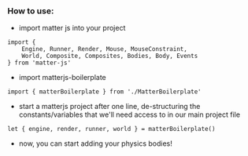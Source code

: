 ### How to use:

- import matter js into your project
```
import {
	Engine, Runner, Render, Mouse, MouseConstraint,
	World, Composite, Composites, Bodies, Body, Events
} from 'matter-js'
```

- import matterjs-boilerplate
```
import { matterBoilerplate } from './MatterBoilerplate'
```

- start a matterjs project after one line, de-structuring the constants/variables that we'll need access to in our main project file
```
let { engine, render, runner, world } = matterBoilerplate()
```

- now, you can start adding your physics bodies!

